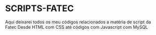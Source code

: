 # SCRIPTS-FATEC
Aqui deixarei todos os meu códigos relacionados a matéria de script da Fatec
Desde HTML com CSS até códigos com Javascript com MySQL
